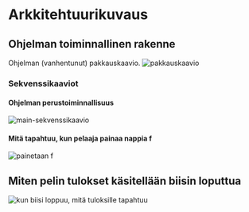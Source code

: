 # Arkkitehtuurikuvaus

## Ohjelman toiminnallinen rakenne

Ohjelman (vanhentunut) pakkauskaavio.
![pakkauskaavio](kuvat/pakkauskaavio.png)

### Sekvenssikaaviot
#### Ohjelman perustoiminnallisuus

![main-sekvenssikaavio](kuvat/pelinmain.png)

#### Mitä tapahtuu, kun pelaaja painaa nappia f

![painetaan f](kuvat/pelaajapainaaf.png)

## Miten pelin tulokset käsitellään biisin loputtua

![kun biisi loppuu, mitä tuloksille tapahtuu](kuvat/tulokset.png)
